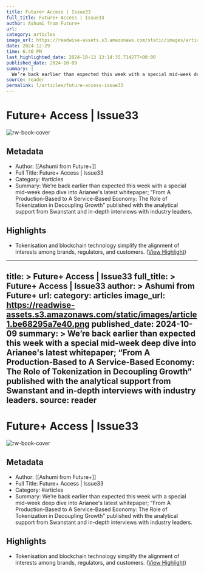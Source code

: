 ```yaml
---
title: Future+ Access | Issue33
full_title: Future+ Access | Issue33
author: Ashumi from Future+
url: 
category: articles
image_url: https://readwise-assets.s3.amazonaws.com/static/images/article1.be68295a7e40.png
date: 2024-12-29
time: 6:40 PM
last_highlighted_date: 2024-10-13 13:14:35.714277+00:00
published_date: 2024-10-09
summary: |
  We’re back earlier than expected this week with a special mid-week deep dive into Arianee's latest whitepaper; “From A Production-Based to A Service-Based Economy: The Role of Tokenization in Decoupling Growth” published with the analytical support from Swanstant and in-depth interviews with industry leaders.
source: reader
permalink: l/articles/future-access-issue33
---
```

# Future+ Access | Issue33

![rw-book-cover](https://readwise-assets.s3.amazonaws.com/static/images/article1.be68295a7e40.png)

## Metadata
- Author: [[Ashumi from Future+]]
- Full Title: Future+ Access | Issue33
- Category: #articles
- Summary: We’re back earlier than expected this week with a special mid-week deep dive into Arianee's latest whitepaper; “From A Production-Based to A Service-Based Economy: The Role of Tokenization in Decoupling Growth” published with the analytical support from Swanstant and in-depth interviews with industry leaders.

## Highlights
- Tokenisation and blockchain technology simplify the alignment of interests among brands, regulators, and customers. ([View Highlight](https://read.readwise.io/read/01ja308ctpedggc4sgq1cbw165))


---
title: >
  Future+ Access | Issue33
full_title: >
  Future+ Access | Issue33
author: >
  Ashumi from Future+
url: 
category: articles
image_url: https://readwise-assets.s3.amazonaws.com/static/images/article1.be68295a7e40.png
published_date: 2024-10-09
summary: >
  We’re back earlier than expected this week with a special mid-week deep dive into Arianee's latest whitepaper; “From A Production-Based to A Service-Based Economy: The Role of Tokenization in Decoupling Growth” published with the analytical support from Swanstant and in-depth interviews with industry leaders.
source: reader
---
# Future+ Access | Issue33

![rw-book-cover](https://readwise-assets.s3.amazonaws.com/static/images/article1.be68295a7e40.png)

## Metadata
- Author: [[Ashumi from Future+]]
- Full Title: Future+ Access | Issue33
- Category: #articles
- Summary: We’re back earlier than expected this week with a special mid-week deep dive into Arianee's latest whitepaper; “From A Production-Based to A Service-Based Economy: The Role of Tokenization in Decoupling Growth” published with the analytical support from Swanstant and in-depth interviews with industry leaders.

## Highlights
- Tokenisation and blockchain technology simplify the alignment of interests among brands, regulators, and customers. ([View Highlight](https://read.readwise.io/read/01ja308ctpedggc4sgq1cbw165))


